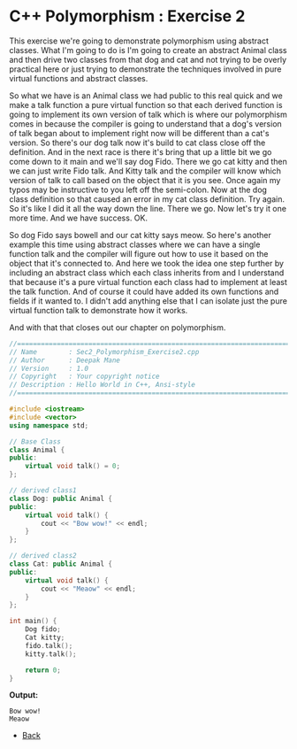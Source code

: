 # C++ Polymorphism : Exercise 2

This exercise we're going to demonstrate polymorphism using abstract classes. What I'm going to do is I'm going to create an abstract Animal class and then drive two classes from that dog and cat and not trying to be overly practical here or just trying to demonstrate the techniques involved in pure virtual functions and abstract classes. 

So what we have is an Animal class we had public to this real quick and we make a talk function a pure virtual function so that each derived function is going to implement its own version of talk which is where our polymorphism comes in because the compiler is going to understand that a dog's version of talk began about to implement right now will be different than a cat's version.
So there's our dog talk now it's build to cat class close off the definition. And in the next race is there it's bring that up a little bit we go come down to it main and we'll say dog Fido. There we go cat kitty and then we can just write Fido talk. And Kitty talk and the compiler will know which version of talk to call based on the object that it is you see. Once again my typos may be instructive to you left off the semi-colon. Now at the dog class definition so that caused an error in my cat class definition. Try again. So it's like I did it all the way down the line. There we go. Now let's try it one more time. And we have success. OK.

So dog Fido says bowell and our cat kitty says meow. So here's another example this time using abstract classes where we can have a single function talk and the compiler will figure out how to use it based on the object that it's connected to. And here we took the idea one step further by including an abstract class which each class inherits from and I understand that because it's a pure virtual function each class had to implement at least the talk function. And of course it could have added its own functions and fields if it wanted to. I didn't add anything else that I can isolate just the pure virtual function talk to demonstrate how it works.

And with that that closes out our chapter on polymorphism.

```cpp
//============================================================================
// Name        : Sec2_Polymorphism_Exercise2.cpp
// Author      : Deepak Mane
// Version     : 1.0
// Copyright   : Your copyright notice
// Description : Hello World in C++, Ansi-style
//============================================================================

#include <iostream>
#include <vector>
using namespace std;

// Base Class
class Animal {
public:
	virtual void talk() = 0;
};

// derived class1
class Dog: public Animal {
public:
	virtual void talk() {
		cout << "Bow wow!" << endl;
	}
};

// derived class2
class Cat: public Animal {
public:
	virtual void talk() {
		cout << "Meaow" << endl;
	}
};

int main() {
	Dog fido;
	Cat kitty;
	fido.talk();
	kitty.talk();

	return 0;
}
```
__Output:__
```
Bow wow!
Meaow
```
- [Back](./README.MD)

